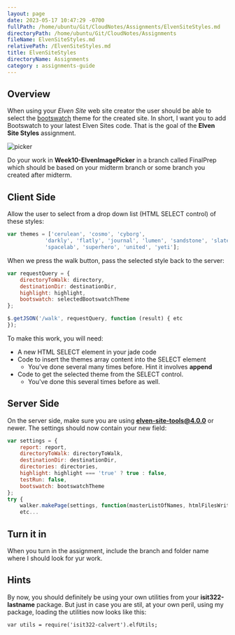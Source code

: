 ```yaml
---
layout: page
date: 2023-05-17 10:47:29 -0700
fullPath: /home/ubuntu/Git/CloudNotes/Assignments/ElvenSiteStyles.md
directoryPath: /home/ubuntu/Git/CloudNotes/Assignments
fileName: ElvenSiteStyles.md
relativePath: /ElvenSiteStyles.md
title: ElvenSiteStyles
directoryName: Assignments
category : assignments-guide
---
```


## Overview

When using your _Elven Site_ web site creator the user should be able to select the [bootswatch][btsw] theme for the created site. In short, I want you to add Bootswatch to your latest Elven Sites code. That is the goal of the **Elven Site Styles** assignment.

![picker](https://s3.amazonaws.com/bucket01.elvenware.com/images/elven-site-styles01.png)

Do your work in **Week10-ElvenImagePicker** in a branch called FinalPrep which should be based on your midterm branch or some branch you created after midterm.

## Client Side

Allow the user to select from a drop down list (HTML SELECT control) of these styles:

```javascript
var themes = ['cerulean', 'cosmo', 'cyborg',
            'darkly', 'flatly', 'journal', 'lumen', 'sandstone', 'slate',
            'spacelab', 'superhero', 'united', 'yeti'];
```

When we press the walk button, pass the selected style back to the server:

```javascript
var requestQuery = {
    directoryToWalk: directory,
    destinationDir: destinationDir,
    highlight: highlight,
    bootswatch: selectedBootswatchTheme          
};

$.getJSON('/walk', requestQuery, function (result) { etc
});
```

To make this work, you will need:

- A new HTML SELECT element in your jade code
- Code to insert the themes array content into the SELECT element
  - You've done several many times before. Hint it involves **append**
- Code to get the selected theme from the SELECT control.
  - You've done this several times before as well.

## Server Side

On the server side, make sure you are using **elven-site-tools@4.0.0** or newer. The settings should now contain your new field:

```javascript
var settings = {
    report: report,
    directoryToWalk: directoryToWalk,
    destinationDir: destinationDir,
    directories: directories,
    highlight: highlight === 'true' ? true : false,
    testRun: false,
    bootswatch: bootswatchTheme
};
try {
    walker.makePage(settings, function(masterListOfNames, htmlFilesWritten) {
    etc...
```

## Turn it in

When you turn in the assignment, include the branch and folder name where I should look for yur work.

## Hints

By now, you should definitely be using your own utilities from your **isit322-lastname** package. But just in case you are stil, at your own peril, using my package, loading the utilities now looks like this:

```
var utils = require('isit322-calvert').elfUtils;
```

[btsw]: https://bootswatch.com/
